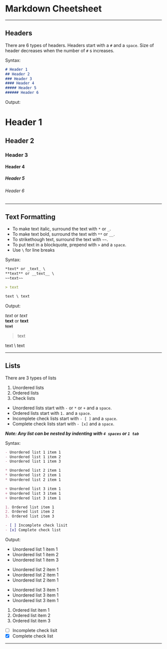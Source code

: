 # Markdown Cheetsheet

---
## Headers

There are 6 types of headers. Headers start with a `#` and a `space`. Size of header decreases when the number of `#` s increases.

Syntax:

```markdown
# Header 1
## Header 2
### Header 3
#### Header 4
##### Header 5
###### Header 6
```

Output:
# Header 1
## Header 2
### Header 3
#### Header 4
##### Header 5
###### Header 6

---

## Text Formatting
- To make text italic, surround the text with `*` or `_`.
- To make text bold, surround the text with `**` or `__`.
- To strikethough text, surround the text with `~~`.
- To put text in a blockquote, prepend with `>` and a `space`.
- Use `\` for line breaks

Syntax:
```markdown
*text* or _text_ \
**text** or __text__ \
~~text~~

> text

text \ text
```

Output:

*text* or _text_ \
**text** or __text__ \
~~text~~

> text

text \ text

---

## Lists

There are 3 types of lists
1. Unordered lists
2. Ordered lists
3. Check lists

- Unordered lists start with `-` or `*` or `+` and a `space`.
- Ordered lists start with `1.` and a `space`. 
- Incomplete check lists start with `- [ ]` and a `space`.
- Complete check lists start with `- [x]` and a `space`.

***Note: Any list can be nested by indenting with `4 spaces` or `1 tab`***

Syntax:

```markdown
- Unordered list 1 item 1
- Unordered list 1 item 2
- Unordered list 1 item 3

* Unordered list 2 item 1
* Unordered list 2 item 1
* Unordered list 2 item 1

+ Unordered list 3 item 1
+ Unordered list 3 item 1
+ Unordered list 3 item 1

1. Ordered list item 1
2. Ordered list item 2
3. Ordered list item 3

- [ ] Incomplete check lisit
- [x] Complete check list
```

Output:

- Unordered list 1 item 1
- Unordered list 1 item 2
- Unordered list 1 item 3

* Unordered list 2 item 1
* Unordered list 2 item 1
* Unordered list 2 item 1

+ Unordered list 3 item 1
+ Unordered list 3 item 1
+ Unordered list 3 item 1

1. Ordered list item 1
2. Ordered list item 2
3. Ordered list item 3

- [ ] Incomplete check lisit
- [x] Complete check list

---